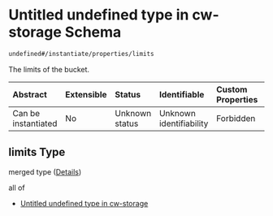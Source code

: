 # Untitled undefined type in cw-storage Schema

```txt
undefined#/instantiate/properties/limits
```

The limits of the bucket.

| Abstract            | Extensible | Status         | Identifiable            | Custom Properties | Additional Properties | Access Restrictions | Defined In                                                         |
| :------------------ | :--------- | :------------- | :---------------------- | :---------------- | :-------------------- | :------------------ | :----------------------------------------------------------------- |
| Can be instantiated | No         | Unknown status | Unknown identifiability | Forbidden         | Allowed               | none                | [cw-storage.json\*](schema/cw-storage.json "open original schema") |

## limits Type

merged type ([Details](cw-storage-instantiatemsg-properties-limits.md))

all of

* [Untitled undefined type in cw-storage](cw-storage-instantiatemsg-properties-limits-allof-0.md "check type definition")
